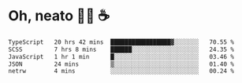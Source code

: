 # Oh, neato 🧑‍💻 ☕

<!--START_SECTION:waka-->

```txt
TypeScript   20 hrs 42 mins  █████████████████▓░░░░░░░   70.55 %
SCSS         7 hrs 8 mins    ██████░░░░░░░░░░░░░░░░░░░   24.35 %
JavaScript   1 hr 1 min      █░░░░░░░░░░░░░░░░░░░░░░░░   03.46 %
JSON         24 mins         ▒░░░░░░░░░░░░░░░░░░░░░░░░   01.40 %
netrw        4 mins          ░░░░░░░░░░░░░░░░░░░░░░░░░   00.24 %
```

<!--END_SECTION:waka-->
